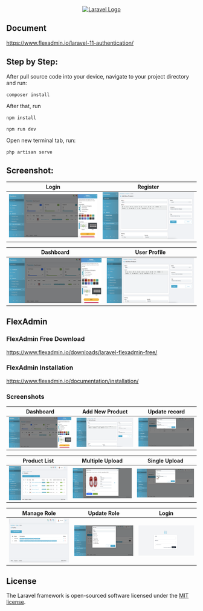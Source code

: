 <p align="center"><a href="https://laravel.com" target="_blank"><img src="https://raw.githubusercontent.com/laravel/art/master/logo-lockup/5%20SVG/2%20CMYK/1%20Full%20Color/laravel-logolockup-cmyk-red.svg" width="400" alt="Laravel Logo"></a></p>

## Document
https://www.flexadmin.io/laravel-11-authentication/

## Step by Step:
After pull source code into your device, navigate to your project directory and run:

```
composer install

```
After that, run

```
npm install

```

```
npm run dev

```

Open new terminal tab, run:

```
php artisan serve

```

## Screenshot:


Login | Register
--- | ---
<img src="https://github.com/flexadminio/flexadmin-laravel-free/blob/master/screenshots/dashboard.jpg" width="400">|<img src="https://github.com/flexadminio/flexadmin-laravel-free/blob/master/screenshots/create-product.png" width="400">


Dashboard | User Profile
--- | ---
<img src="https://github.com/flexadminio/flexadmin-laravel-free/blob/master/screenshots/dashboard.jpg" width="400">|<img src="https://github.com/flexadminio/flexadmin-laravel-free/blob/master/screenshots/create-product.png" width="400">


## FlexAdmin


### FlexAdmin Free Download

https://www.flexadmin.io/downloads/laravel-flexadmin-free/

### FlexAdmin Installation

https://www.flexadmin.io/documentation/installation/


### Screenshots

Dashboard | Add New Product  | Update record
--- | --- |---
<img src="https://github.com/flexadminio/flexadmin-laravel-free/blob/master/screenshots/dashboard.jpg" width="400">|<img src="https://github.com/flexadminio/flexadmin-laravel-free/blob/master/screenshots/create-product.png" width="400">|<img src="https://github.com/flexadminio/flexadmin-laravel-free/blob/master/screenshots/update-category.png" width="400">


Product List | Multiple Upload  | Single Upload
--- | --- |---
<img src="https://github.com/flexadminio/flexadmin-laravel-free/blob/master/screenshots/fx-screen1.png" width="400">|<img src="https://github.com/flexadminio/flexadmin-laravel-free/blob/master/screenshots/upload-product.png" width="400">|<img src="https://github.com/flexadminio/flexadmin-laravel-free/blob/master/screenshots/single-upload.png" width="400">


Manage Role | Update Role  | Login
--- | --- |---
<img src="https://github.com/flexadminio/flexadmin-laravel-free/blob/master/screenshots/fx-auth.png" width="400">|<img src="https://github.com/flexadminio/flexadmin-laravel-free/blob/master/screenshots/auth.png" width="400">|<img src="https://github.com/flexadminio/flexadmin-laravel-free/blob/master/screenshots/login.png" width="400">


## License

The Laravel framework is open-sourced software licensed under the [MIT license](https://opensource.org/licenses/MIT).

